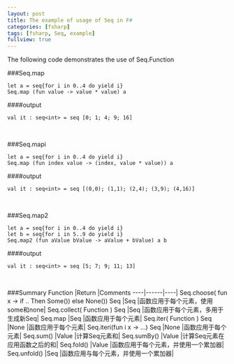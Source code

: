```yaml
---
layout: post
title: The example of usage of Seq in F#
categories: [fsharp]
tags: [fsharp, Seq, example]
fullview: true
---
```

The following code demonstrates the use of Seq.Function

###Seq.map

	let a = seq{for i in 0..4 do yield i}
	Seq.map (fun value -> value * value) a
	
####output
	
	val it : seq<int> = seq [0; 1; 4; 9; 16]
	
  <br />	

###Seq.mapi

	let a = seq{for i in 0..4 do yield i}
	Seq.map (fun index value -> (index, value * value)) a
	
####output
	
	val it : seq<int> = seq [(0,0); (1,1); (2,4); (3,9); (4,16)]
		
  <br />	

###Seq.map2

	let a = seq{for i in 0..4 do yield i}
	let b = seq{for i in 5..9 do yield i}
	Seq.map2 (fun aValue bValue -> aValue + bValue) a b
	
####output
	
	val it : seq<int> = seq [5; 7; 9; 11; 13]
		
  <br />			
		
###Summary
Function	|Return	|Comments
----|------|----|
Seq.choose( fun x -> if .. Then Some()) else None()) Seq	|Seq	|函数应用于每个元素，使用some和none|
Seq.collect( Function ) Seq		|Seq	|函数应用于每个元素，多用于生成新Seq|
Seq.map	|Seq	|函数应用于每个元素|
Seq.iter( Function ) Seq	|None	|函数应用于每个元素|
Seq.iteri(fun i x -> …) Seq	|None	|函数应用于每个元素|
Seq.sum()	|Value	|计算Seq元素和|
Seq.sumBy()	|Value	|计算Seq元素在应用函数之后的和|
Seq.fold()	|Value	|函数应用于每个元素，并使用一个累加器|
Seq.unfold()	|Seq	|函数应用与每个元素，并使用一个累加器|
